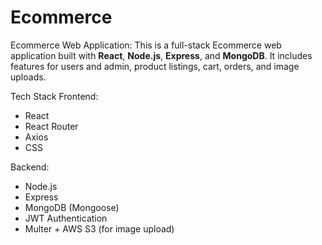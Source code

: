 # Ecommerce
Ecommerce Web Application:
This is a full-stack Ecommerce web application built with **React**, **Node.js**, **Express**, and **MongoDB**. It includes features for users and admin, product listings, cart, orders, and image uploads.

 Tech Stack
Frontend:
- React
- React Router
- Axios
- CSS

Backend:
- Node.js
- Express
- MongoDB (Mongoose)
- JWT Authentication
- Multer + AWS S3 (for image upload)
